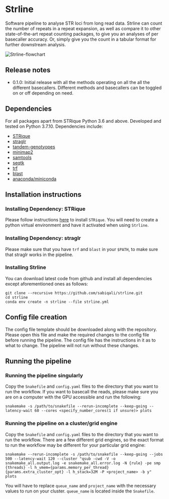 # Strline
Software pipeline to analyse STR loci from long read data. Strline can count the number of repeats in a repeat expansion, as well as compare it to other state-of-the-art repeat counting packages, to give you an analyses of per basecaller accuracy. Or, simply give you the count in a tabular format for further downstream analysis.

![Strline-flowchart](https://user-images.githubusercontent.com/39552869/168863661-9b8a9cd0-1a53-40a2-a805-82aeaed1a5bc.jpg)

## Release notes
* 0.1.0: Initial release with all the methods operating on all the all the different basecallers. Different methods and basecallers can be toggled on or off depending on need.

## Dependencies
For all packages apart from STRique Python 3.6 and above. Developed and tested on Python 3.7.10. Dependencies include:

* [STRique](https://github.com/giesselmann/STRique)
* [straglr](https://github.com/bcgsc/straglr)
* [tandem-genotyopes](https://github.com/mcfrith/tandem-genotypes)
* [minimap2](https://github.com/lh3/minimap2)
* [samtools](https://github.com/samtools/samtools)
* [seqtk](https://github.com/lh3/seqtk)
* [trf](https://github.com/Benson-Genomics-Lab/TRF)
* [blast](https://blast.ncbi.nlm.nih.gov/Blast.cgi)
* [anaconda/miniconda](https://docs.conda.io/en/latest/miniconda.html)

## Installation instructions

### Installing Dependency: STRique

Please follow instructions [here](https://strique.readthedocs.io/en/latest/installation/prerequisites/) to install `STRique`. You will need to create a python virtual environment and have it activated when using `Strline`.

### Installing Dependency: straglr

Please make sure that you have `trf` and `blast` in your `$PATH`, to make sure that straglr works in the pipeline.

### Installing Strline

You can download latest code from github and install all dependencies except aforementioned ones as follows:

```
git clone --recursive https://github.com/sabiqali/strline.git
cd strline
conda env create -n strline --file strline.yml
```

## Config file creation

The config file template should be downloaded along with the repository. Please open this file and make the required changes to the config file before running the pipeline. The config file has the instructions in it as to what to change. The pipeline will not run without these changes. 

## Running the pipeline

### Running the pipeline singularly

Copy the `Snakefile` and `config.yaml` files to the directory that you want to run the workflow. If you want to basecall the reads, please make sure you are on a computer with the GPU accessible and run the following:

```
snakemake -s /path/to/snakefile --rerun-incomplete --keep-going --latency-wait 60 --cores <specify_number_cores(1 if unsure)> plots
```

### Running the pipeline on a cluster/grid engine

Copy the `Snakefile` and `config.yaml` files to the directory that you want to run the workflow. There are a few different grid engines, so the exact format to run the workflow may be different for your particular grid engine:

```
snakemake --rerun-incomplete -s /path/to/snakefile --keep-going --jobs 500 --latency-wait 120 --cluster "qsub -cwd -V -o snakemake_all.output.log -e snakemake_all.error.log -N {rule} -pe smp {threads} -l h_vmem={params.memory_per_thread} {params.extra_cluster_opt} -l h_stack=32M -P <project_name> -b y" plots
```

You will have to replace `queue_name` and `project_name` with the necessary values to run on your cluster. `queue_name` is located inside the `Snakefile`.

